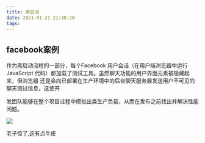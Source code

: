 ```yaml
---
title: 黑启动
date: 2021-01-21 21:38:28
tags:
---
```


## facebook案例

作为黑启动流程的一部分，每个Facebook 用户会话（在用户端浏览器中运行
JavaScript 代码）都加载了测试工具。虽然聊天功能的用户界面元素被隐藏起来，但浏览器
还是会向已部署在生产环境中的后台聊天服务器发送用户不可见的聊天测试信息，这使开

发团队能够在整个项目过程中模拟出类生产负载，从而在发布之前找出并解决性能问题。


![](https://vison-blog.oss-cn-beijing.aliyuncs.com/20210121214126.jpeg)


老子惊了,这有点牛皮


